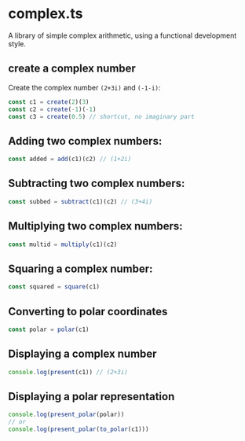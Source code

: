# complex.ts

A library of simple complex arithmetic, using a functional development style.

## create a complex number

Create the complex number `(2+3i)` and `(-1-i)`:
```javascript
const c1 = create(2)(3)
const c2 = create(-1)(-1)
const c3 = create(0.5) // shortcut, no imaginary part
```

## Adding two complex numbers:
```javascript
const added = add(c1)(c2) // (1+2i)
```

## Subtracting two complex numbers:
```javascript
const subbed = subtract(c1)(c2) // (3+4i)
```

## Multiplying two complex numbers:
```javascript
const multid = multiply(c1)(c2)
```

## Squaring a complex number:
```javascript
const squared = square(c1)
```

## Converting to polar coordinates
```javascript
const polar = polar(c1) 
```

## Displaying a complex number
```javascript
console.log(present(c1)) // (2+3i) 
```

## Displaying a polar representation
```javascript
console.log(present_polar(polar)) 
// or
console.log(present_polar(to_polar(c1)))
```

